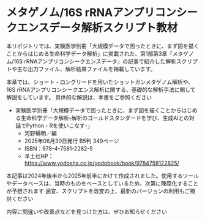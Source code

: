 # メタゲノム/16S rRNAアンプリコンシークエンスデータ解析スクリプト教材

本リポジトリでは、実験医学別冊「大規模データで困ったときに、まず図を描くことからはじめる生命科学データ解析」に掲載された、第1部第3章「メタゲノム/16S rRNAアンプリコンシークエンスデータ」の記事で紹介した解析スクリプトや主な出力ファイル、解析結果ファイルを掲載しています。

本章では、ショート・ロングリードを用いたショットガンメタゲノム解析や、16S rRNAアンプリコンシークエンス解析に関する、基礎的な解析手法に関して解説をしています。
具体的な解説は、本書をご参照ください

* 実験医学別冊「大規模データで困ったときに、まず図を描くことからはじめる生命科学データ解析-解析のゴールドスタンダードを学び、生成AIとの対話でPython・Rを使いこなす-」
  * 河野暢明／編
  * 2025年06月30日発行 B5判 349ページ
  * ISBN：978-4-7581-2282-5
  * 羊土社HP：https://www.yodosha.co.jp/yodobook/book/9784758122825/

本記事は2024年後半から2025年前半にかけて作成されました。使用するツールやデータベースは、当時のものをベースとしているため、次第に陳腐化することが予想されます
適宜、スクリプトを改変の上、最新のバージョンの利用もご検討ください

内容に間違いや改善点などを見つけた方は、ぜひお知らせください
